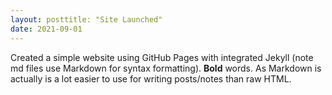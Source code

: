 ```yaml
---
layout: posttitle: "Site Launched"
date: 2021-09-01
---
```


Created a simple website using GitHub Pages with integrated Jekyll (note md files use Markdown for syntax formatting).  **Bold** words.  As Markdown is actually is a lot easier to use for writing posts/notes than raw HTML.
